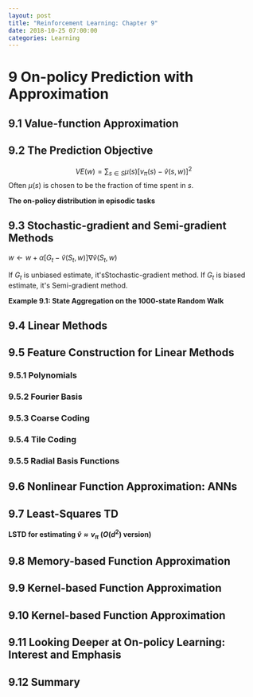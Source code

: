```yaml
---
layout: post
title: "Reinforcement Learning: Chapter 9"
date: 2018-10-25 07:00:00
categories: Learning
---
```


# 9 On-policy Prediction with Approximation

## 9.1 Value-function Approximation

## 9.2 The Prediction Objective

$$
VE(w) = \sum_{s \in S} \mu(s)[v_\pi(s) - \hat{v}(s,w)]^2
$$
Often $\mu(s)$ is chosen to be the fraction of time spent in $s$.

**The on-policy distribution in episodic tasks**

## 9.3 Stochastic-gradient and Semi-gradient Methods

$w \leftarrow w + \alpha [G_t - \hat{v}(S_t, w)] \nabla \hat{v}(S_t, w)$

If $G_t$ is unbiased estimate, it'sStochastic-gradient method. If $G_t$ is biased estimate, it's Semi-gradient method.

**Example 9.1: State Aggregation on the 1000-state Random Walk**

## 9.4 Linear Methods

## 9.5 Feature Construction for Linear Methods

### 9.5.1 Polynomials

### 9.5.2 Fourier Basis

### 9.5.3 Coarse Coding

### 9.5.4 Tile Coding

### 9.5.5 Radial Basis Functions

## 9.6 Nonlinear Function Approximation: ANNs

## 9.7 Least-Squares TD

**LSTD for estimating $\hat{v} \approx v_{\pi}$ ($O(d^2)$ version)**

## 9.8 Memory-based Function Approximation

## 9.9 Kernel-based Function Approximation

## 9.10 Kernel-based Function Approximation

## 9.11 Looking Deeper at On-policy Learning: Interest and Emphasis

## 9.12 Summary





